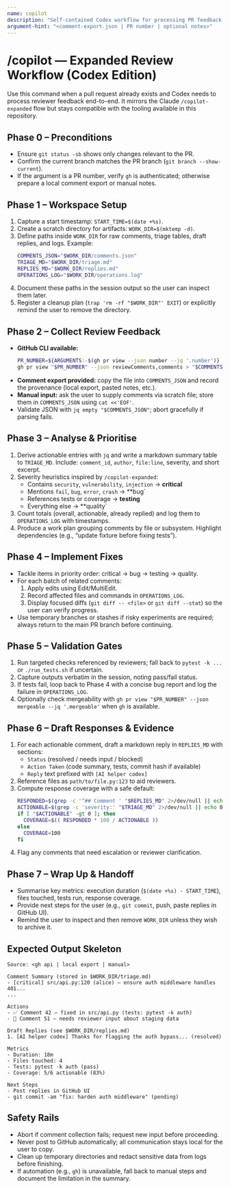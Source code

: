 ```yaml
---
name: copilot
description: "Self-contained Codex workflow for processing PR feedback and drafting responses"
argument-hint: "<comment-export.json | PR number | optional notes>"
---
```


# /copilot — Expanded Review Workflow (Codex Edition)

Use this command when a pull request already exists and Codex needs to process reviewer feedback end-to-end. It mirrors the Claude `/copilot-expanded` flow but stays compatible with the tooling available in this repository.

## Phase 0 – Preconditions
- Ensure `git status -sb` shows only changes relevant to the PR.
- Confirm the current branch matches the PR branch (`git branch --show-current`).
- If the argument is a PR number, verify `gh` is authenticated; otherwise prepare a local comment export or manual notes.

## Phase 1 – Workspace Setup
1. Capture a start timestamp: `START_TIME=$(date +%s)`.
2. Create a scratch directory for artifacts: `WORK_DIR=$(mktemp -d)`.
3. Define paths inside `WORK_DIR` for raw comments, triage tables, draft replies, and logs. Example:
   ```bash
   COMMENTS_JSON="$WORK_DIR/comments.json"
   TRIAGE_MD="$WORK_DIR/triage.md"
   REPLIES_MD="$WORK_DIR/replies.md"
   OPERATIONS_LOG="$WORK_DIR/operations.log"
   ```
4. Document these paths in the session output so the user can inspect them later.
5. Register a cleanup plan (`trap 'rm -rf "$WORK_DIR"' EXIT`) or explicitly remind the user to remove the directory.

## Phase 2 – Collect Review Feedback
- **GitHub CLI available:**
  ```bash
  PR_NUMBER=${ARGUMENTS:-$(gh pr view --json number --jq '.number')}
  gh pr view "$PR_NUMBER" --json reviewComments,comments > "$COMMENTS_JSON"
  ```
- **Comment export provided:** copy the file into `COMMENTS_JSON` and record the provenance (local export, pasted notes, etc.).
- **Manual input:** ask the user to supply comments via scratch file; store them in `COMMENTS_JSON` using `cat <<'EOF'`.
- Validate JSON with `jq empty "$COMMENTS_JSON"`; abort gracefully if parsing fails.

## Phase 3 – Analyse & Prioritise
1. Derive actionable entries with `jq` and write a markdown summary table to `TRIAGE_MD`. Include: `comment_id`, `author`, `file:line`, severity, and short excerpt.
2. Severity heuristics inspired by `/copilot-expanded`:
   - Contains `security`, `vulnerability`, `injection` → **critical**
   - Mentions `fail`, `bug`, `error`, `crash` → **bug`
   - References tests or coverage → **testing**
   - Everything else → **quality`
3. Count totals (overall, actionable, already replied) and log them to `OPERATIONS_LOG` with timestamps.
4. Produce a work plan grouping comments by file or subsystem. Highlight dependencies (e.g., “update fixture before fixing tests”).

## Phase 4 – Implement Fixes
- Tackle items in priority order: critical → bug → testing → quality.
- For each batch of related comments:
  1. Apply edits using Edit/MultiEdit.
  2. Record affected files and commands in `OPERATIONS_LOG`.
  3. Display focused diffs (`git diff -- <file>` or `git diff --stat`) so the user can verify progress.
- Use temporary branches or stashes if risky experiments are required; always return to the main PR branch before continuing.

## Phase 5 – Validation Gates
1. Run targeted checks referenced by reviewers; fall back to `pytest -k ...` or `./run_tests.sh` if uncertain.
2. Capture outputs verbatim in the session, noting pass/fail status.
3. If tests fail, loop back to Phase 4 with a concise bug report and log the failure in `OPERATIONS_LOG`.
4. Optionally check mergeability with `gh pr view "$PR_NUMBER" --json mergeable --jq '.mergeable'` when `gh` is available.

## Phase 6 – Draft Responses & Evidence
1. For each actionable comment, draft a markdown reply in `REPLIES_MD` with sections:
   - `Status` (resolved / needs input / blocked)
   - `Action Taken` (code summary, tests, commit hash if available)
   - `Reply` text prefixed with `[AI helper codex]`
2. Reference files as `path/to/file.py:123` to aid reviewers.
3. Compute response coverage with a safe default:
   ```bash
   RESPONDED=$(grep -c '^## Comment ' "$REPLIES_MD" 2>/dev/null || echo 0)
   ACTIONABLE=$(grep -c 'severity:' "$TRIAGE_MD" 2>/dev/null || echo 0)
   if [ "$ACTIONABLE" -gt 0 ]; then
     COVERAGE=$(( RESPONDED * 100 / ACTIONABLE ))
   else
     COVERAGE=100
   fi
   ```
4. Flag any comments that need escalation or reviewer clarification.

## Phase 7 – Wrap Up & Handoff
- Summarise key metrics: execution duration (`$(date +%s) - START_TIME`), files touched, tests run, response coverage.
- Provide next steps for the user (e.g., `git commit`, push, paste replies in GitHub UI).
- Remind the user to inspect and then remove `WORK_DIR` unless they wish to archive it.

## Expected Output Skeleton
```
Source: <gh api | local export | manual>

Comment Summary (stored in $WORK_DIR/triage.md)
- [critical] src/api.py:120 (alice) – ensure auth middleware handles 401...
...

Actions
- ✅ Comment 42 – fixed in src/api.py (tests: pytest -k auth)
- 🔄 Comment 51 – needs reviewer input about staging data

Draft Replies (see $WORK_DIR/replies.md)
1. [AI helper codex] Thanks for flagging the auth bypass... (resolved)

Metrics
- Duration: 18m
- Files touched: 4
- Tests: pytest -k auth (pass)
- Coverage: 5/6 actionable (83%)

Next Steps
- Post replies in GitHub UI
- git commit -am "fix: harden auth middleware" (pending)
```

## Safety Rails
- Abort if comment collection fails; request new input before proceeding.
- Never post to GitHub automatically; all communication stays local for the user to copy.
- Clean up temporary directories and redact sensitive data from logs before finishing.
- If automation (e.g., `gh`) is unavailable, fall back to manual steps and document the limitation in the summary.
